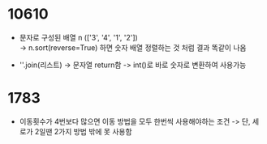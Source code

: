 # 10610

- 문자로 구성된 배열 n (['3', '4', '1', '2'])  
  -> n.sort(reverse=True) 하면 숫자 배열 정렬하는 것 처럼 결과 똑같이 나옴

- ''.join(리스트) -> 문자열 return함 -> int()로 바로 숫자로 변환하여 사용가능

# 1783

- 이동횟수가 4번보다 많으면 이동 방법을 모두 한번씩 사용해야하는 조건 -> 단, 세로가 2일땐 2가지 방법 밖에 못 사용함
